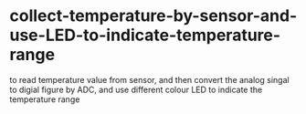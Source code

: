 # collect-temperature-by-sensor-and-use-LED-to-indicate-temperature-range
 to read temperature value from sensor, and then convert the analog singal to digial figure by ADC, and use different colour LED to indicate the temperature range 
